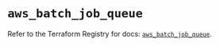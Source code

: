 # `aws_batch_job_queue`

Refer to the Terraform Registry for docs: [`aws_batch_job_queue`](https://registry.terraform.io/providers/hashicorp/aws/5.69.0/docs/resources/batch_job_queue).
